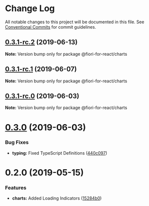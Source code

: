 # Change Log

All notable changes to this project will be documented in this file.
See [Conventional Commits](https://conventionalcommits.org) for commit guidelines.

## [0.3.1-rc.2](https://github.com/SAP/fiori-for-react/packages/charts/compare/v0.3.1-rc.1...v0.3.1-rc.2) (2019-06-13)

**Note:** Version bump only for package @fiori-for-react/charts





## [0.3.1-rc.1](https://github.com/SAP/fiori-for-react/packages/charts/compare/v0.3.1-rc.0...v0.3.1-rc.1) (2019-06-07)

**Note:** Version bump only for package @fiori-for-react/charts





## [0.3.1-rc.0](https://github.com/SAP/fiori-for-react/packages/charts/compare/v0.3.0...v0.3.1-rc.0) (2019-06-03)

**Note:** Version bump only for package @fiori-for-react/charts





# [0.3.0](https://github.com/SAP/fiori-for-react/compare/v0.2.0...v0.3.0) (2019-06-03)

### Bug Fixes

* **typing:** Fixed TypeScript Definitions ([440c097](https://github.com/SAP/fiori-for-react/packages/charts/commit/440c097))


# 0.2.0 (2019-05-15)


### Features

* **charts:** Added Loading Indicators ([15284b0](https://github.com/SAP/fiori-for-react/packages/charts/commit/15284b0))
